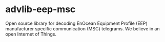 # advlib-eep-msc
Open source library for decoding EnOcean Equipment Profile (EEP) manufacturer specific communication (MSC) telegrams. We believe in an open Internet of Things.
